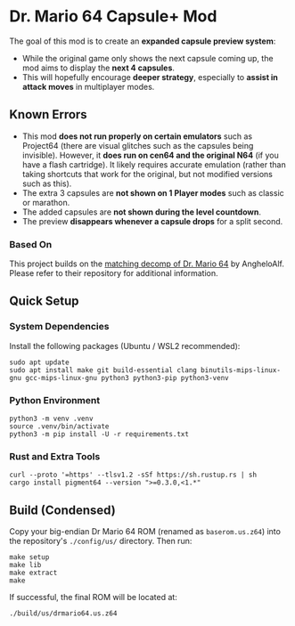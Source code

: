 # Dr. Mario 64 Capsule+ Mod

The goal of this mod is to create an **expanded capsule preview system**:
- While the original game only shows the next capsule coming up, the mod aims to display the **next 4 capsules**.
- This will hopefully encourage **deeper strategy**, especially to **assist in attack moves** in multiplayer modes.

## Known Errors

- This mod **does not run properly on certain emulators** such as Project64 (there are visual glitches such as the capsules being invisible). However, it **does run on cen64 and the original N64** (if you have a flash cartridge). It likely requires accurate emulation (rather than taking shortcuts that work for the original, but not modified versions such as this).
- The extra 3 capsules are **not shown on 1 Player modes** such as classic or marathon.
- The added capsules are **not shown during the level countdown**.
- The preview **disappears whenever a capsule drops** for a split second.

### Based On

This project builds on the [matching decomp of Dr. Mario 64](https://github.com/AngheloAlf/drmario64) by AngheloAlf. Please refer to their repository for additional information.

## Quick Setup

### System Dependencies
Install the following packages (Ubuntu / WSL2 recommended):

```
sudo apt update
sudo apt install make git build-essential clang binutils-mips-linux-gnu gcc-mips-linux-gnu python3 python3-pip python3-venv
```

### Python Environment
```
python3 -m venv .venv
source .venv/bin/activate
python3 -m pip install -U -r requirements.txt
```

### Rust and Extra Tools
```
curl --proto '=https' --tlsv1.2 -sSf https://sh.rustup.rs | sh
cargo install pigment64 --version ">=0.3.0,<1.*"
```

## Build (Condensed)
Copy your big-endian Dr Mario 64 ROM (renamed as `baserom.us.z64`) into the repository's `./config/us/` directory. Then run:

```
make setup
make lib
make extract
make
```

If successful, the final ROM will be located at:
```
./build/us/drmario64.us.z64
```
